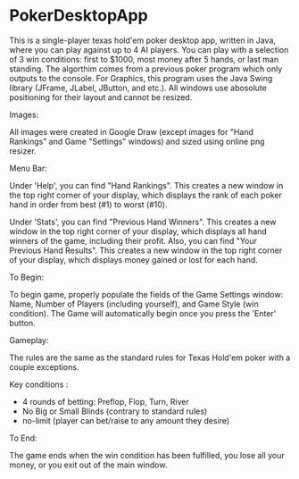 # PokerDesktopApp

This is a single-player texas hold'em poker desktop app, written in Java, where you can play against up to 4 AI players. You can play with a selection of 3 win conditions: first to $1000, most money after 5 hands, or last man standing. The algorthim comes from a previous poker program which only outputs to the console. For Graphics, this program uses the Java Swing library (JFrame, JLabel, JButton, and etc.). All windows use abosolute positioning for their layout and cannot be resized. 

Images:

All images were created in Google Draw (except images for "Hand Rankings" and Game "Settings" windows) and sized using online png resizer.

Menu Bar:

Under 'Help', you can find "Hand Rankings". This creates a new window in the top right corner of your display, which displays the rank of each poker hand in order from best (#1) to worst (#10).

Under 'Stats', you can find "Previous Hand Winners". This creates a new window in the top right corner of your display, which displays all hand winners of the game, including their profit. Also, you can find "Your Previous Hand Results". This creates a new window in the top right corner of your display, which displays money gained or lost for each hand.

To Begin:

To begin game, properly populate the fields of the Game Settings window: Name, Number of Players (including yourself), and Game Style (win condition). The Game will automatically begin once you press the 'Enter' button.

Gameplay:

The rules are the same as the standard rules for Texas Hold'em poker with a couple exceptions. 

Key conditions : 

- 4 rounds of betting: Preflop, Flop, Turn, River
- No Big or Small Blinds (contrary to standard rules)
- no-limit (player can bet/raise to any amount they desire)

To End:

The game ends when the win condition has been fulfilled, you lose all your money, or you exit out of the main window.
